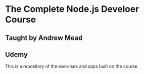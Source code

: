 # The Complete Node.js Develoer Course
## Taught by Andrew Mead
## Udemy

This is a repository of the exercises and apps built on the course. 